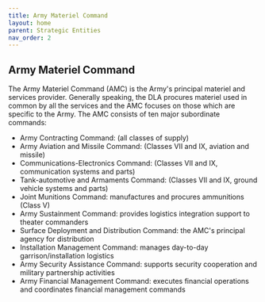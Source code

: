```yaml
---
title: Army Materiel Command
layout: home
parent: Strategic Entities
nav_order: 2
---
```


## Army Materiel Command

The Army Materiel Command (AMC) is the Army's principal materiel and services provider. Generally speaking, the DLA procures materiel used in common by all the services and the AMC focuses on those which are specific to the Army. The AMC consists of ten major subordinate commands:

* Army Contracting Command: (all classes of supply)
* Army Aviation and Missile Command: (Classes VII and IX, aviation and missile)
* Communications-Electronics Command: (Classes VII and IX, communication systems and parts)
* Tank-automotive and Armaments Command: (Classes VII and IX, ground vehicle systems and parts)
* Joint Munitions Command: manufactures and procures ammunitions (Class V)
* Army Sustainment Command: provides logistics integration support to theater commanders
* Surface Deployment and Distribution Command: the AMC's principal agency for distribution
* Installation Management Command: manages day-to-day garrison/installation logistics
* Army Security Assistance Command: supports security cooperation and military partnership activities
* Army Financial Management Command: executes financial operations and coordinates financial management commands
